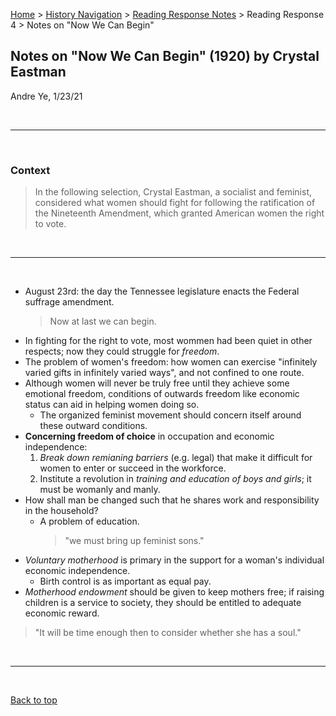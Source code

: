 [Home](https://andre-ye.github.io) > [History Navigation](https://andre-ye.github.io/history/history_navigation) > [Reading Response Notes](https://andre-ye.github.io/history/history_navigation#weekly-reading-responses) > Reading Response 4 > Notes on "Now We Can Begin"

## Notes on "Now We Can Begin" (1920) by Crystal Eastman
Andre Ye, 1/23/21

<br>

---

<br>

### Context
> In the following selection, Crystal Eastman, a socialist and feminist, considered what women should fight for following the ratification of the Nineteenth Amendment, which granted American women the right to vote.

<br>

---

<br>

- August 23rd: the day the Tennessee legislature enacts the Federal suffrage amendment.
  > Now at last we can begin.
- In fighting for the right to vote, most wommen had been quiet in other respects; now they could struggle for *freedom*.
- The problem of women's freedom: how women can exercise "infinitely varied gifts in infinitely varied ways", and not confined to one route.
- Although women will never be truly free until they achieve some emotional freedom, conditions of outwards freedom like economic status can aid in helping women doing so.
  - The organized feminist movement should concern itself around these outward conditions.
- **Concerning freedom of choice** in occupation and economic independence:
  1. *Break down remianing barriers* (e.g. legal) that make it difficult for women to enter or succeed in the workforce.
  2. Institute a revolution in *training and education of boys and girls*; it must be womanly and manly.
- How shall man be changed such that he shares work and responsibility in the household?
  - A problem of education.
    > "we must bring up feminist sons."
- *Voluntary motherhood* is primary in the support for a woman's individual economic independence.
  - Birth control is as important as equal pay.
- *Motherhood endowment* should be given to keep mothers free; if raising children is a service to society, they should be entitled to adequate economic reward.

> "It will be time enough then to consider whether she has a soul."

<br>

---

<br>

[Back to top](#)
